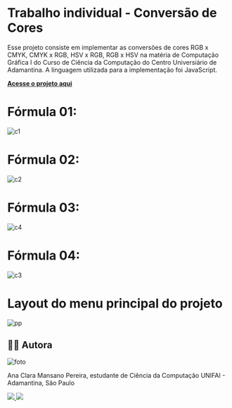 # Trabalho individual - Conversão de Cores

Esse projeto consiste em implementar as conversões de cores RGB x CMYK, CMYK x RGB, HSV x RGB, RGB x HSV na matéria de Computação Gráfica I do Curso de Ciência da Computação do Centro Universiário de Adamantina.
A linguagem utilizada para a implementação foi JavaScript.

**[Acesse o projeto aqui](https://color-conversor-cg.vercel.app)**

# Fórmula 01: 
![c1](https://user-images.githubusercontent.com/57874018/155861085-d8c2ad0a-5050-49af-8bb1-4d4e348907f5.png)

# Fórmula 02:
![c2](https://user-images.githubusercontent.com/57874018/155861147-7c90b5a7-8a42-4fc5-978c-f3846945a606.png)

# Fórmula 03:
![c4](https://user-images.githubusercontent.com/57874018/155861181-17cbaa83-4835-412e-ba03-5e4763a7f58b.png)

# Fórmula 04:
![c3](https://user-images.githubusercontent.com/57874018/155861164-2a80e970-cf53-4e4c-8d50-82f85d032289.png)

# Layout do menu principal do projeto
![pp](https://user-images.githubusercontent.com/57874018/155861235-96f75780-37b0-482c-8b95-ef0ae269e351.png)

## 👩‍💻 Autora

![foto](https://user-images.githubusercontent.com/57874018/149634003-6d5be3b7-bbbd-47aa-8bf0-06157bd42dca.png)

Ana Clara Mansano Pereira, estudante de Ciência da Computação UNIFAI - Adamantina, São Paulo

<a href="https://www.linkedin.com/in/ana-clara-mansano-5051011ab/"><img src="https://img.shields.io/badge/LinkedIn-0077B5?style=for-the-badge&logo=linkedin&logoColor=white">
</a>
<a href="https://github.com/dev-aclara"><img src="https://img.shields.io/badge/GitHub-100000?style=for-the-badge&logo=github&logoColor=white">
</a>
